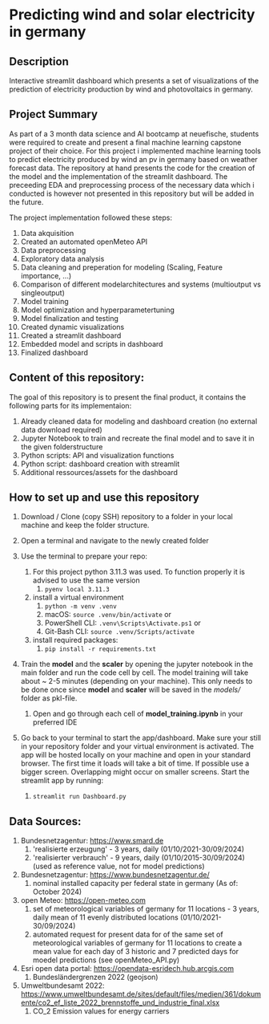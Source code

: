 # Predicting wind and solar electricity in germany

## Description
Interactive streamlit dashboard which presents a set of visualizations of the prediction of electricity production by wind and photovoltaics in germany.

## Project Summary
As part of a 3 month data science and AI bootcamp at neuefische, students were required to create and present a final machine learning capstone project of their choice. For this project i implemented machine learning tools to predict electricity produced by wind an pv in germany based on weather forecast data. The repository at hand presents the code for the creation of the model and the implementation of the streamlit dashboard. The preceeding EDA and preprocessing process of the necessary data which i conducted is however not presented in this repository but will be added in the future.

The project implementation followed these steps:
1. Data akquisition
1. Created an automated openMeteo API
1. Data preprocessing
1. Exploratory data analysis
1. Data cleaning and preperation for modeling (Scaling, Feature importance, ...) 
1. Comparison of different modelarchitectures and systems (multioutput vs singleoutput)
1. Model training
1. Model optimization and hyperparametertuning
1. Model finalization and testing
1. Created dynamic visualizations
1. Created a streamlit dashboard
1. Embedded model and scripts in dashboard
1. Finalized dashboard

## Content of this repository:
The goal of this repository is to present the final product, it contains the following parts for its implementaion:
1. Already cleaned data for modeling and dashboard creation (no external data download required)
1. Jupyter Notebook to train and recreate the final model and to save it in the given folderstructure
1. Python scripts: API and visualization functions
1. Python script: dashboard creation with streamlit
1. Additional ressources/assets for the dashboard

## How to set up and use this repository
1. Download / Clone (copy SSH) repository to a folder in your local machine  and keep the folder structure.
1. Open a terminal and navigate to the newly created folder
1. Use the terminal to prepare your repo:
    1. For this project python 3.11.3 was used. To function properly it is advised to use the same version 
        1. `pyenv local 3.11.3`
    1. install a virtual environment 
        1. `python -m venv .venv`
        1. macOS: `source .venv/bin/activate` or
        1. PowerShell CLI: `.venv\Scripts\Activate.ps1` or
        1. Git-Bash CLI: `source .venv/Scripts/activate`
    1. install required packages:
        1. `pip install -r requirements.txt`

1. Train the **model** and the **scaler** by opening the jupyter notebook in the main folder and run the code cell by cell. The model training will take about ~ 2-5 minutes (depending on your machine). This only needs to be done once since **model** and **scaler** will be saved in the *models/* folder as pkl-file.
    1. Open and go through each cell of **model_training.ipynb** in your preferred IDE
1. Go back to your terminal to start the app/dashboard. Make sure your still in your repository folder and your virtual environment is activated. The app will be hosted locally on your machine and open in your standard browser. The first time it loads will take a bit of time. If possible use a bigger screen. Overlapping might occur on smaller screens. Start the streamlit app by running:
    1. `streamlit run Dashboard.py`


## Data Sources:
1. Bundesnetzagentur: https://www.smard.de
    1. 'realisierte erzeugung' - 3 years, daily (01/10/2021-30/09/2024)
    1. 'realisierter verbrauch' - 9 years, daily (01/10/2015-30/09/2024) (used as reference value, not for model predictions)
1. Bundesnetzagentur: https://www.bundesnetzagentur.de/
    1. nominal installed capacity per federal state in germany (As of: October 2024)
1. open Meteo: https://open-meteo.com
    1. set of meteorological variables of germany for 11 locations - 3 years, daily mean of 11 evenly distributed locations (01/10/2021-30/09/2024)
    1. automated request for present data for of the same set of meteorological variables of germany for 11 locations to create a mean value for each day of 3 historic and 7 predicted days for moedel predictions (see openMeteo_API.py)
1. Esri open data portal: https://opendata-esridech.hub.arcgis.com              
    1. Bundesländergrenzen 2022 (geojson)
1. Umweltbundesamt 2022: https://www.umweltbundesamt.de/sites/default/files/medien/361/dokumente/co2_ef_liste_2022_brennstoffe_und_industrie_final.xlsx
    1. CO_2 Emission values for energy carriers

